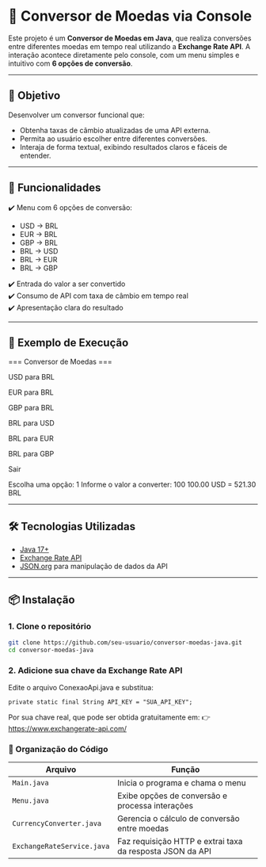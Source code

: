 # 💱 Conversor de Moedas via Console

Este projeto é um **Conversor de Moedas em Java**, que realiza conversões entre diferentes moedas em tempo real utilizando a **Exchange Rate API**. A interação acontece diretamente pelo console, com um menu simples e intuitivo com **6 opções de conversão**.

---

## 🎯 Objetivo

Desenvolver um conversor funcional que:
- Obtenha taxas de câmbio atualizadas de uma API externa.
- Permita ao usuário escolher entre diferentes conversões.
- Interaja de forma textual, exibindo resultados claros e fáceis de entender.

---

## 🚀 Funcionalidades

✔️ Menu com 6 opções de conversão:
- USD → BRL  
- EUR → BRL  
- GBP → BRL  
- BRL → USD  
- BRL → EUR  
- BRL → GBP  

✔️ Entrada do valor a ser convertido  
✔️ Consumo de API com taxa de câmbio em tempo real  
✔️ Apresentação clara do resultado  

---

## 🧪 Exemplo de Execução

=== Conversor de Moedas ===

USD para BRL

EUR para BRL

GBP para BRL

BRL para USD

BRL para EUR

BRL para GBP

Sair

Escolha uma opção: 1
Informe o valor a converter: 100
100.00 USD = 521.30 BRL

---

## 🛠️ Tecnologias Utilizadas

- [Java 17+](https://www.oracle.com/java/technologies/javase/jdk17-archive-downloads.html)
- [Exchange Rate API](https://www.exchangerate-api.com/)
- [JSON.org](https://mvnrepository.com/artifact/org.json/json) para manipulação de dados da API

---

## 📦 Instalação

### 1. Clone o repositório
```bash
git clone https://github.com/seu-usuario/conversor-moedas-java.git
cd conversor-moedas-java
```

### 2. Adicione sua chave da Exchange Rate API
Edite o arquivo ConexaoApi.java e substitua:
```
private static final String API_KEY = "SUA_API_KEY";
```
Por sua chave real, que pode ser obtida gratuitamente em:
👉 https://www.exchangerate-api.com/

### 🧠 Organização do Código
| Arquivo                    | Função                                                    |
| -------------------------- | --------------------------------------------------------- |
| `Main.java`                | Inicia o programa e chama o menu                          |
| `Menu.java`                | Exibe opções de conversão e processa interações           |
| `CurrencyConverter.java`   | Gerencia o cálculo de conversão entre moedas              |
| `ExchangeRateService.java` | Faz requisição HTTP e extrai taxa da resposta JSON da API |
